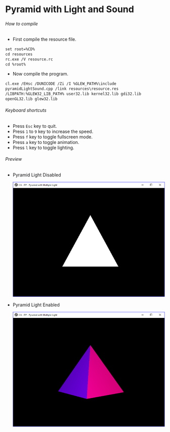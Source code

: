 # Pyramid with Light and Sound

###### How to compile

-   First compile the resource file.

```
set root=%CD%
cd resources
rc.exe /V resource.rc
cd %root%
```

-   Now compile the program.

```
cl.exe /EHsc /DUNICODE /Zi /I %GLEW_PATH%\include pyramidLightSound.cpp /link resources\resource.res /LIBPATH:%GLEW32_LIB_PATH% user32.lib kernel32.lib gdi32.lib openGL32.lib glew32.lib
```

###### Keyboard shortcuts

-   Press `Esc` key to quit.
-   Press `1` to `9` key to increase the speed.
-   Press `f` key to toggle fullscreen mode.
-   Press `a` key to toggle animation.
-   Press `l` key to toggle lighting.

###### Preview

-   Pyramid Light Disabled

    ![pyramidLightDisabled][pyramid-light-disabled-image]

-   Pyramid Light Enabled

    ![pyramidLightEnabled][pyramid-light-enabled-image]

[//]: # "Image declaration"
[pyramid-light-disabled-image]: ./preview/pyramidLightDisabled.png "Pyramid Light Disabled"
[pyramid-light-enabled-image]: ./preview/pyramidLightEnabled.png "Pyramid Light Enabled"
